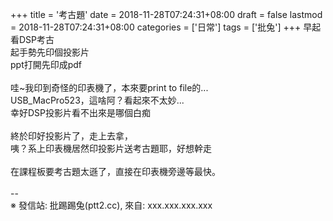 +++
title = '考古題'
date = 2018-11-28T07:24:31+08:00
draft = false
lastmod = 2018-11-28T07:24:31+08:00
categories = ['日常']
tags = ['批兔']
+++
早起看DSP考古<br>
起手勢先印個投影片<br>
ppt打開先印成pdf<br>
<br>
哇~我印到奇怪的印表機了，本來要print to file的...<br>
USB_MacPro523，這啥阿？看起來不太妙...<br>
幸好DSP投影片看不出來是哪個白痴<br>
<br>
終於印好投影片了，走上去拿，<br>
咦？系上印表機居然印投影片送考古題耶，好想幹走<br>
<br>
在課程板要考古題太遜了，直接在印表機旁邊等最快。<br>
<br>
--<br>
※ 發信站: 批踢踢兔(ptt2.cc), 來自: xxx.xxx.xxx.xxx<br>
